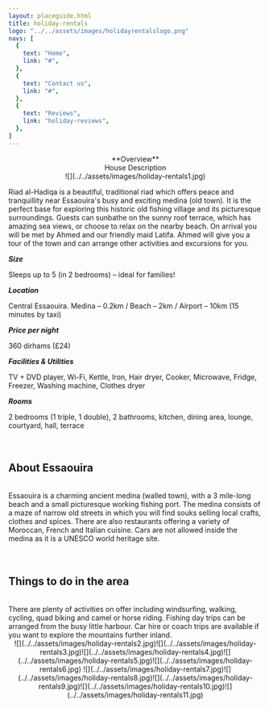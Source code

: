 ```yaml
---
layout: placeguide.html
title: holiday-rentals
logo: "../../assets/images/holidayrentalslogo.png"
navs: [
  {
    text: "Home",
    link: "#",
  },
  {
    text: "Contact us",
    link: "#",
  },
  {
    text: "Reviews",
    link: "holiday-reviews",
  },
]
---
```



<center>
**Overview** <br>
House Description</center>

<center>![](../../assets/images/holiday-rentals1.jpg)</center>

Riad al-Hadiqa is a beautiful, traditional riad which offers peace and tranquillity near Essaouira's busy and exciting medina (old town). It is the perfect base for exploring this historic old fishing village and its picturesque surroundings. Guests can sunbathe on the sunny roof terrace, which has amazing sea views, or choose to relax on the nearby beach. On arrival you will be met by Ahmed and our friendly maid Latifa. Ahmed will give you a tour of the town and can arrange other activities and excursions for you.

***Size***

Sleeps up to 5 (in 2 bedrooms) – ideal for families!

***Location***

Central Essaouira. Medina – 0.2km / Beach – 2km / Airport – 10km (15 minutes by taxi)

***Price per night***

360 dirhams (£24)

***Facilities & Utilities***

TV + DVD player, Wi-Fi, Kettle, Iron, Hair dryer, Cooker, Microwave, Fridge, Freezer, Washing machine, Clothes dryer

***Rooms***

2 bedrooms (1 triple, 1 double), 2 bathrooms, kitchen, dining area, lounge, courtyard, hall, terrace
<br><br><br>
## About Essaouira
<br>
Essaouira is a charming ancient medina (walled town), with a 3 mile-long beach and a small picturesque working fishing port. The medina consists of a maze of narrow old streets in which you will find souks selling local crafts, clothes and spices. There are also restaurants offering a variety of Moroccan, French and Italian cuisine. Cars are not allowed inside the medina as it is a UNESCO world heritage site.
<br><br><br>

## Things to do in the area
<br>
There are plenty of activities on offer including windsurfing, walking, cycling, quad biking and camel or horse riding. Fishing day trips can be arranged from the busy little harbour. Car hire or coach trips are available if you want to explore the mountains further inland.

<center>![](../../assets/images/holiday-rentals2.jpg)![](../../assets/images/holiday-rentals3.jpg)![](../../assets/images/holiday-rentals4.jpg)![](../../assets/images/holiday-rentals5.jpg)![](../../assets/images/holiday-rentals6.jpg) ![](../../assets/images/holiday-rentals7.jpg)![](../../assets/images/holiday-rentals8.jpg)![](../../assets/images/holiday-rentals9.jpg)![](../../assets/images/holiday-rentals10.jpg)![](../../assets/images/holiday-rentals11.jpg)</center>
